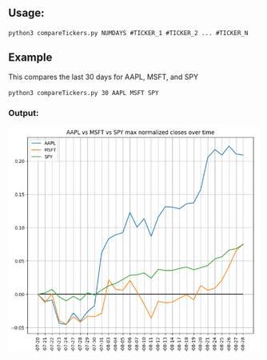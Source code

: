 ## Usage:
`python3 compareTickers.py NUMDAYS #TICKER_1 #TICKER_2 ... #TICKER_N`

## Example
This compares the last 30 days for AAPL, MSFT, and SPY

`python3 compareTickers.py 30 AAPL MSFT SPY`

### Output:
![SPY, AAPL, and MSFT](https://github.com/erikgroving/stock_predictor/blob/master/example.PNG?raw=true)